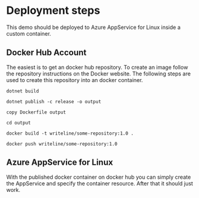 # Deployment steps

This demo should be deployed to Azure AppService for Linux inside a custom container.

## Docker Hub Account

The easiest is to get an docker hub repository. To create an image follow the repository instructions on the Docker website. The following steps are used to create this repository into an docker container.

```
dotnet build

dotnet publish -c release -o output

copy Dockerfile output

cd output

docker build -t writeline/some-repository:1.0 .

docker push writeline/some-repository:1.0
```

## Azure AppService for Linux

With the published docker container on docker hub you can simply create the AppService and specify the container resource. After that it should just work.


